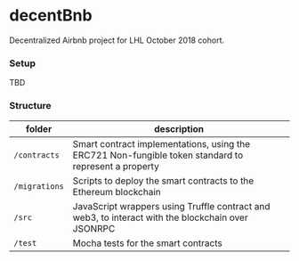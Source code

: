 # decentBnb
Decentralized Airbnb project for LHL October 2018 cohort. 

### Setup

TBD

### Structure

|folder|description|
|---|---|
| `/contracts`| Smart contract implementations, using the ERC721 Non-fungible token standard to represent a property
| `/migrations`| Scripts to deploy the smart contracts to the Ethereum blockchain 
| `/src`| JavaScript wrappers using Truffle contract and web3, to interact with the blockchain over JSONRPC
| `/test`| Mocha tests for the smart contracts
